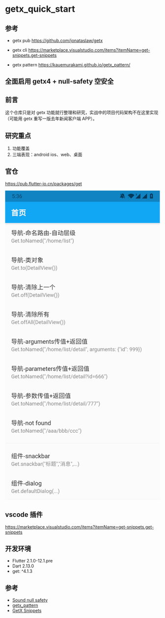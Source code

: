 # getx_quick_start

## 参考

- getx pub
  https://github.com/jonataslaw/getx

- getx cli
  https://marketplace.visualstudio.com/items?itemName=get-snippets.get-snippets

- getx pattern
  https://kauemurakami.github.io/getx_pattern/

## 全面启用 getx4 + null-safety 空安全

## 前言

这个仓库只是对 getx 功能就行整理和研究，实战中的项目代码架构不在这里实现（可能用 getx 重写一版去年新闻客户端 APP）。

## 研究重点

1. 功能覆盖
2. 三端表现：android ios、web、桌面

## 官仓

https://pub.flutter-io.cn/packages/get

![](./README/2021-03-24-17-37-06.png)

## vscode 插件

https://marketplace.visualstudio.com/items?itemName=get-snippets.get-snippets

## 开发环境

- Flutter 2.1.0-12.1.pre
- Dart 2.13.0
- get: ^4.1.3

## 参考

- [Sound null safety](https://dart.dev/null-safety)
- [getx_pattern](https://kauemurakami.github.io/getx_pattern/)
- [GetX Snippets](https://marketplace.visualstudio.com/items?itemName=get-snippets.get-snippets)
